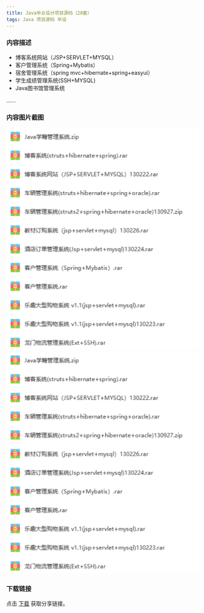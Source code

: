 ```yaml
---
title: Java毕业设计项目源码（28套）
tags: Java 项目源码 毕设
---
```



### 内容描述

- 博客系统网站（JSP+SERVLET+MYSQL）
- 客户管理系统（Spring+Mybatis）
- 宿舍管理系统（spring mvc+hibernate+spring+easyui）
- 学生成绩管理系统(SSH+MYSQL)
- Java图书馆管理系统

......


### 内容图片截图

<img class="image image--xl" src="/assets/vresource/java/project/2020-08-03-v-res-java-graduation-project-all-1.png"/>

<img class="image image--xl" src="/assets/vresource/java/project/2020-08-03-v-res-java-graduation-project-all-1.png"/>


### 下载链接

点击 [下载](http://www.tupianx.com/p.php?8tp=t4.24535a42b288.pg3) 获取分享链接。


<br/>


